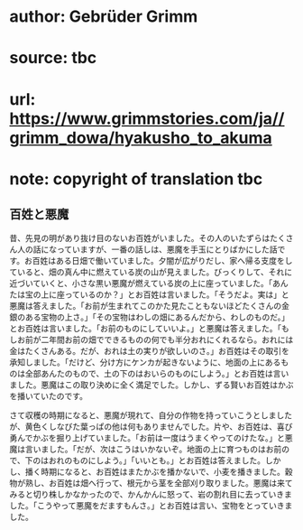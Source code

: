 # author: Gebrüder Grimm
# source: tbc
# url: https://www.grimmstories.com/ja//grimm_dowa/hyakusho_to_akuma
# note: copyright of translation tbc

## 百姓と悪魔 

昔、先見の明があり抜け目のないお百姓がいました。その人のいたずらはたくさん人の話になっていますが、一番の話しは、悪魔を手玉にとりばかにした話です。お百姓はある日畑で働いていました。夕闇が広がりだし、家へ帰る支度をしていると、畑の真ん中に燃えている炭の山が見えました。びっくりして、それに近づいていくと、小さな黒い悪魔が燃えている炭の上に座っていました。「あんたは宝の上に座っているのか？」とお百姓は言いました。「そうだよ。実は」と悪魔は答えました。「お前が生まれてこのかた見たこともないほどたくさんの金銀のある宝物の上さ。」「その宝物はわしの畑にあるんだから、わしのものだ。」とお百姓は言いました。「お前のものにしていいよ。」と悪魔は答えました。「もしお前が二年間お前の畑でできるものの何でも半分おれにくれるなら。おれには金はたくさんある。だが、おれは土の実りが欲しいのさ。」お百姓はその取引を承知しました。「だけど、分け方にケンカが起きないように、地面の上にあるものは全部あんたのもので、土の下のはおいらのものにしよう。」とお百姓は言いました。悪魔はこの取り決めに全く満足でした。しかし、ずる賢いお百姓はかぶを播いていたのです。

さて収穫の時期になると、悪魔が現れて、自分の作物を持っていこうとしましたが、黄色くしなびた葉っぱの他は何もありませんでした。片や、お百姓は、喜び勇んでかぶを掘り上げていました。「お前は一度はうまくやってのけたな。」と悪魔は言いました。「だが、次はこうはいかないぞ。地面の上に育つものはお前ので、下のはおれのものにしよう。」「いいとも。」とお百姓は答えました。しかし、播く時期になると、お百姓はまたかぶを播かないで、小麦を播きました。穀物が熟し、お百姓は畑へ行って、根元から茎を全部刈り取りました。悪魔は来てみると切り株しかなかったので、かんかんに怒って、岩の割れ目に去っていきました。「こうやって悪魔をだますもんさ。」とお百姓は言い、宝物をとっていきました。
